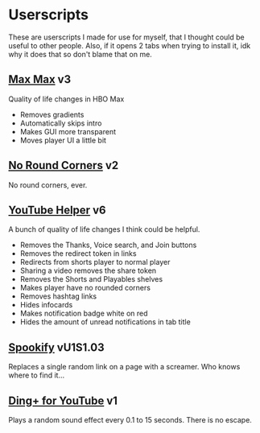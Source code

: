 # Userscripts

These are userscripts I made for use for myself, that I thought could be useful to other people.
Also, if it opens 2 tabs when trying to install it, idk why it does that so don't blame that on me.

## [Max Max](https://github.com/ccn0/userscripts/raw/main/scripts/maxmax.user.js) v3

Quality of life changes in HBO Max

* Removes gradients
* Automatically skips intro
* Makes GUI more transparent
* Moves player UI a little bit

## [No Round Corners](https://github.com/ccn0/userscripts/raw/main/scripts/noroundcorners.user.js) v2

No round corners, ever.

## [YouTube Helper](https://github.com/ccn0/userscripts/raw/main/scripts/youtubehelper.user.js) v6

A bunch of quality of life changes I think could be helpful.

* Removes the Thanks, Voice search, and Join buttons
* Removes the redirect token in links
* Redirects from shorts player to normal player
* Sharing a video removes the share token
* Removes the Shorts and Playables shelves
* Makes player have no rounded corners
* Removes hashtag links
* Hides infocards
* Makes notification badge white on red
* Hides the amount of unread notifications in tab title

## [Spookify](https://github.com/ccn0/userscripts/raw/main/scripts/spookify.user.js) vU1S1.03

Replaces a single random link on a page with a screamer. Who knows where to find it...

## [Ding+ for YouTube](https://github.com/ccn0/userscripts/raw/main/scripts/dingplus.user.js) v1

Plays a random sound effect every 0.1 to 15 seconds. There is no escape.
